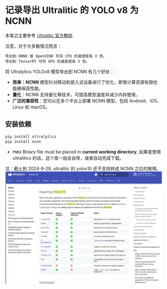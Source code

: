 # 记录导出 Ultralitic 的 YOLO v8 为 NCNN
本笔记主要参考 [Ultralitic 官方教程](https://docs.ultralytics.com/zh/integrations/ncnn/#installation).

注意，对于大多数情况而言：
```txt
导出到 ONNX 或 OpenVINO 可将 CPU 的速度提高 3 倍。
导出到 TensorRT 可将 GPU 的速度提高 5 倍。
```

将 Ultralytics YOLOv8 模型导出到 NCNN 有几个好处：
- **效率：NCNN** 模型针对移动和嵌入式设备进行了优化，即使计算资源有限也能确保高性能。
- **量化**：NCNN 支持量化等技术，可提高模型速度并减少内存使用。
- **广泛的兼容性**：您可以在多个平台上部署 NCNN 模型，包括 Android、iOS、Linux 和 macOS。

## 安装依赖
```python
pip install ultralytics
pip install ncnn
```
-  `PNNX` Binary file must be placed in **current working directory**, 如果是使用 ultralitics 的话，这个库一般会自带，或者自动完成下载。

注：截止到 2024-9-29, ultralitic 的 yolov10 还不支持转成 NCNN 之后的推理。
![](notes_export_ncnn_images/ultralitic暂不支持yolo10的ncnn推理.png)



